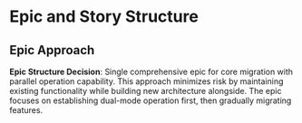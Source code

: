 # Epic and Story Structure

## Epic Approach

**Epic Structure Decision**: Single comprehensive epic for core migration with parallel operation capability. This approach minimizes risk by maintaining existing functionality while building new architecture alongside. The epic focuses on establishing dual-mode operation first, then gradually migrating features.

